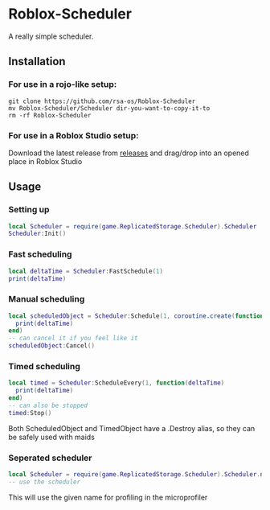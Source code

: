 # Roblox-Scheduler
A really simple scheduler.

## Installation
### For use in a rojo-like setup:
```
git clone https://github.com/rsa-os/Roblox-Scheduler
mv Roblox-Scheduler/Scheduler dir-you-want-to-copy-it-to
rm -rf Roblox-Scheduler
```
### For use in a Roblox Studio setup: 
Download the latest release from [releases](https://github.com/rsa-os/Roblox-Scheduler/releases) and drag/drop into an opened place in Roblox Studio

## Usage

### Setting up
```lua
local Scheduler = require(game.ReplicatedStorage.Scheduler).Scheduler
Scheduler:Init()
```

### Fast scheduling
```lua
local deltaTime = Scheduler:FastSchedule(1)
print(deltaTime)
```

### Manual scheduling
```lua
local scheduledObject = Scheduler:Schedule(1, coroutine.create(function(deltaTime)
  print(deltaTime)
end)
-- can cancel it if you feel like it
scheduledObject:Cancel()
```

### Timed scheduling
```lua
local timed = Scheduler:ScheduleEvery(1, function(deltaTime)
  print(deltaTime)
end)
-- can also be stopped
timed:Stop()
```

Both ScheduledObject and TimedObject have a .Destroy alias, so they can be safely used with maids

### Seperated scheduler
```lua
local Scheduler = require(game.ReplicatedStorage.Scheduler).Scheduler.newScheduler('name_here')
-- use the scheduler
```
This will use the given name for profiling in the microprofiler
